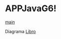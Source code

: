 # APPJavaG6!


[main](https://user-images.githubusercontent.com/101165561/171085551-f1cf3cd4-f975-4402-a93f-9c1a3a7e2c79.png)

Diagrama
[Libro](https://user-images.githubusercontent.com/101165561/171085881-825c8259-768c-4d27-aa7a-387d452954fd.png)
